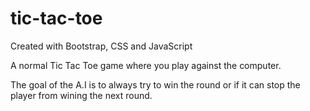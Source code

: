 # tic-tac-toe

Created with Bootstrap, CSS and JavaScript

A normal Tic Tac Toe game where you play against the computer.

The goal of the A.I is to always try to win the round or if it can stop the player from wining the next round.